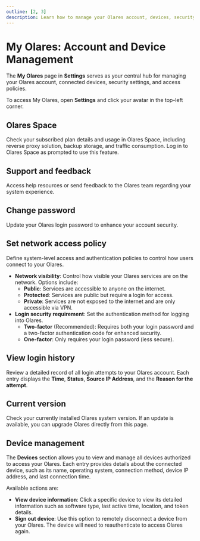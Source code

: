 ```yaml
---
outline: [2, 3]
description: Learn how to manage your Olares account, devices, security settings, and network access policies in My Olares.
---
```


# My Olares: Account and Device Management

The **My Olares** page in **Settings** serves as your central hub for managing your Olares account, connected devices, security settings, and access policies.

To access My Olares, open **Settings** and click your avatar in the top-left corner.

## Olares Space

Check your subscribed plan details and usage in Olares Space, including reverse proxy solution, backup storage, and traffic consumption. Log in to Olares Space as prompted to use this feature.

## Support and feedback

Access help resources or send feedback to the Olares team regarding your system experience.

## Change password

Update your Olares login password to enhance your account security.

## Set network access policy

Define system-level access and authentication policies to control how users connect to your Olares.

* **Network visibility**: Control how visible your Olares services are on the network. Options include:
  * **Public**: Services are accessible to anyone on the internet.
  * **Protected**: Services are public but require a login for access.
  * **Private**: Services are not exposed to the internet and are only accessible via VPN.
* **Login security requirement**: Set the authentication method for logging into Olares.
  * **Two-factor** (Recommended): Requires both your login password and a two-factor authentication code for enhanced security.
  * **One-factor**: Only requires your login password (less secure).

## View login history

Review a detailed record of all login attempts to your Olares account. Each entry displays the **Time**, **Status**, **Source IP Address**, and the **Reason for the attempt**.

## Current version

Check your currently installed Olares system version. If an update is available, you can upgrade Olares directly from this page.

## Device management

The **Devices** section allows you to view and manage all devices authorized to access your Olares. Each entry provides details about the connected device, such as its name, operating system, connection method, device IP address, and last connection time.

Available actions are:

* **View device information**: Click a specific device to view its detailed information such as software type, last active time, location, and token details.
* **Sign out device**: Use this option to remotely disconnect a device from your Olares. The device will need to reauthenticate to access Olares again.
